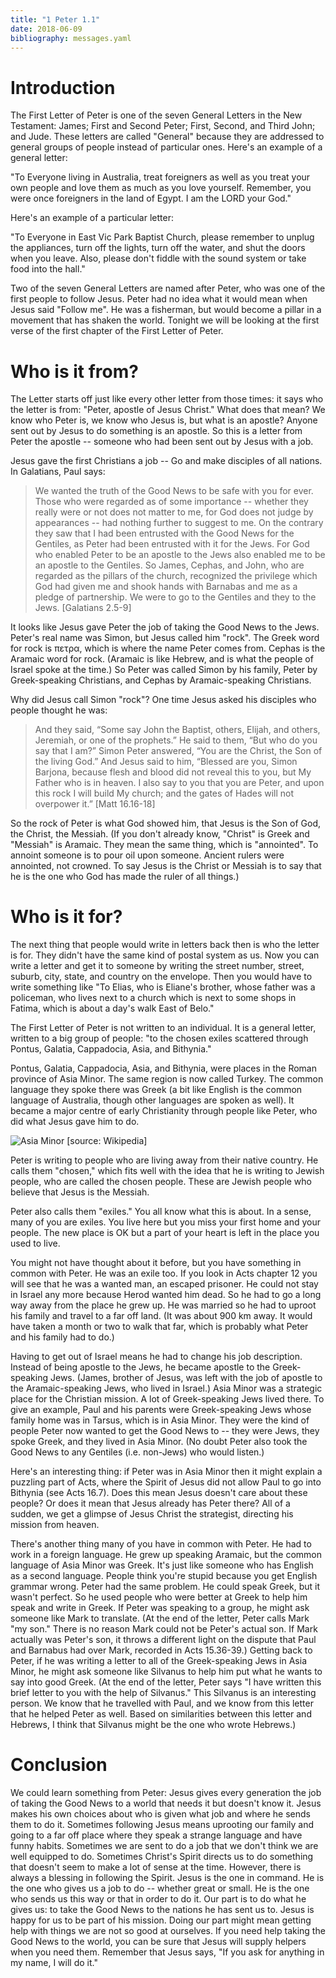 ```yaml
---
title: "1 Peter 1.1"
date: 2018-06-09
bibliography: messages.yaml
---
```


# Introduction

The First Letter of Peter is one of the seven General Letters in the New Testament: James; First and Second Peter; First, Second, and Third John; and Jude. These letters are called "General" because they are addressed to general groups of people instead of particular ones. Here's an example of a general letter:

"To Everyone living in Australia, treat foreigners as well as you treat your own people and love them as much as you love yourself. Remember, you were once foreigners in the land of Egypt. I am the LORD your God."

Here's an example of a particular letter:

"To Everyone in East Vic Park Baptist Church, please remember to unplug the appliances, turn off the lights, turn off the water, and shut the doors when you leave. Also, please don't fiddle with the sound system or take food into the hall."

Two of the seven General Letters are named after Peter, who was one of the first people to follow Jesus. Peter had no idea what it would mean when Jesus said "Follow me". He was a fisherman, but would become a pillar in a movement that has shaken the world. Tonight we will be looking at the first verse of the first chapter of the First Letter of Peter.

# Who is it from?

The Letter starts off just like every other letter from those times: it says who the letter is from: "Peter, apostle of Jesus Christ." What does that mean? We know who Peter is, we know who Jesus is, but what is an apostle? Anyone sent out by Jesus to do something is an apostle. So this is a letter from Peter the apostle -- someone who had been sent out by Jesus with a job.

Jesus gave the first Christians a job -- Go and make disciples of all nations. In Galatians, Paul says:

> We wanted the truth of the Good News to be safe with you for ever. Those who were regarded as of some importance -- whether they really were or not does not matter to me, for God does not judge by appearances -- had nothing further to suggest to me. On the contrary they saw that I had been entrusted with the Good News for the Gentiles, as Peter had been entrusted with it for the Jews. For God who enabled Peter to be an apostle to the Jews also enabled me to be an apostle to the Gentiles. So James, Cephas, and John, who are regarded as the pillars of the church, recognized the privilege which God had given me and shook hands with Barnabas and me as a pledge of partnership. We were to go to the Gentiles and they to the Jews. [Galatians 2.5-9]

It looks like Jesus gave Peter the job of taking the Good News to the Jews. Peter's real name was Simon, but Jesus called him "rock". The Greek word for rock is πετρα, which is where the name Peter comes from. Cephas is the Aramaic word for rock. (Aramaic is like Hebrew, and is what the people of Israel spoke at the time.) So Peter was called Simon by his family, Peter by Greek-speaking Christians, and Cephas by Aramaic-speaking Christians.

Why did Jesus call Simon "rock"? One time Jesus asked his disciples who people thought he was:

> And they said, “Some say John the Baptist, others, Elijah, and others, Jeremiah, or one of the prophets.” He said to them, “But who do you say that I am?” Simon Peter answered, “You are the Christ, the Son of the living God.” And Jesus said to him, “Blessed are you, Simon Barjona, because flesh and blood did not reveal this to you, but My Father who is in heaven. I also say to you that you are Peter, and upon this rock I will build My church; and the gates of Hades will not overpower it.” [Matt 16.16-18]

So the rock of Peter is what God showed him, that Jesus is the Son of God, the Christ, the Messiah. (If you don't already know, "Christ" is Greek and "Messiah" is Aramaic. They mean the same thing, which is "annointed". To annoint someone is to pour oil upon someone. Ancient rulers were annointed, not crowned. To say Jesus is the Christ or Messiah is to say that he is the one who God has made the ruler of all things.)

# Who is it for?

The next thing that people would write in letters back then is who the letter is for. They didn't have the same kind of postal system as us. Now you can write a letter and get it to someone by writing the street number, street, suburb, city, state, and country on the envelope. Then you would have to write something like "To Elias, who is Eliane's brother, whose father was a policeman, who lives next to a church which is next to some shops in Fatima, which is about a day's walk East of Belo."

The First Letter of Peter is not written to an individual. It is a general letter, written to a big group of people: "to the chosen exiles scattered through Pontus, Galatia, Cappadocia, Asia, and Bithynia."

Pontus, Galatia, Cappadocia, Asia, and Bithynia, were places in the Roman province of Asia Minor. The same region is now called Turkey. The common language they spoke there was Greek (a bit like English is the common language of Australia, though other languages are spoken as well). It became a major centre of early Christianity through people like Peter, who did what Jesus gave him to do.

![Asia Minor [source: Wikipedia]](/images/Asia-Minor.jpg "Asia Minor [source: Wikipedia]")

Peter is writing to people who are living away from their native country. He calls them "chosen," which fits well with the idea that he is writing to Jewish people, who are called the chosen people. These are Jewish people who believe that Jesus is the Messiah.

Peter also calls them "exiles." You all know what this is about. In a sense, many of you are exiles. You live here but you miss your first home and your people. The new place is OK but a part of your heart is left in the place you used to live.

You might not have thought about it before, but you have something in common with Peter. He was an exile too. If you look in Acts chapter 12 you will see that he was a wanted man, an escaped prisoner. He could not stay in Israel any more because Herod wanted him dead. So he had to go a long way away from the place he grew up. He was married so he had to uproot his family and travel to a far off land. (It was about 900 km away. It would have taken a month or two to walk that far, which is probably what Peter and his family had to do.) 

Having to get out of Israel means he had to change his job description. Instead of being apostle to the Jews, he became apostle to the Greek-speaking Jews. (James, brother of Jesus, was left with the job of apostle to the Aramaic-speaking Jews, who lived in Israel.) Asia Minor was a strategic place for the Christian mission. A lot of Greek-speaking Jews lived there. To give an example, Paul and his parents were Greek-speaking Jews whose family home was in Tarsus, which is in Asia Minor. They were the kind of people Peter now wanted to get the Good News to -- they were Jews, they spoke Greek, and they lived in Asia Minor. (No doubt Peter also took the Good News to any Gentiles (i.e. non-Jews) who would listen.)

Here's an interesting thing: if Peter was in Asia Minor then it might explain a puzzling part of Acts, where the Spirit of Jesus did not allow Paul to go into Bithynia (see Acts 16.7). Does this mean Jesus doesn't care about these people? Or does it mean that Jesus already has Peter there? All of a sudden, we get a glimpse of Jesus Christ the strategist, directing his mission from heaven.

There's another thing many of you have in common with Peter. He had to work in a foreign language. He grew up speaking Aramaic, but the common language of Asia Minor was Greek. It's just like someone who has English as a second language. People think you're stupid because you get English grammar wrong. Peter had the same problem. He could speak Greek, but it wasn't perfect. So he used people who were better at Greek to help him speak and write in Greek. If Peter was speaking to a group, he might ask someone like Mark to translate. (At the end of the letter, Peter calls Mark "my son." There is no reason Mark could not be Peter's actual son. If Mark actually was Peter's son, it throws a different light on the dispute that Paul and Barnabus had over Mark, recorded in Acts 15.36-39.) Getting back to Peter, if he was writing a letter to all of the Greek-speaking Jews in Asia Minor, he might ask someone like Silvanus to help him put what he wants to say into good Greek. (At the end of the letter, Peter says "I have written this brief letter to you with the help of Silvanus." This Silvanus is an interesting person. We know that he travelled with Paul, and we know from this letter that he helped Peter as well. Based on similarities between this letter and Hebrews, I think that Silvanus might be the one who wrote Hebrews.)

# Conclusion

We could learn something from Peter: Jesus gives every generation the job of taking the Good News to a world that needs it but doesn't know it. Jesus makes his own choices about who is given what job and where he sends them to do it. Sometimes following Jesus means uprooting our family and going to a far off place where they speak a strange language and have funny habits. Sometimes we are sent to do a job that we don't think we are well equipped to do. Sometimes Christ's Spirit directs us to do something that doesn't seem to make a lot of sense at the time. However, there is always a blessing in following the Spirit. Jesus is the one in command. He is the one who gives us a job to do -- whether great or small. He is the one who sends us this way or that in order to do it. Our part is to do what he gives us: to take the Good News to the nations he has sent us to. Jesus is happy for us to be part of his mission. Doing our part might mean getting help with things we are not so good at ourselves. If you need help taking the Good News to the world, you can be sure that Jesus will supply helpers when you need them. Remember that Jesus says, "If you ask for anything in my name, I will do it."

<!--# References-->

